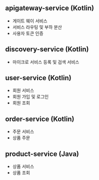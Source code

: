 ## apigateway-service (Kotlin)
- 게이트 웨이 서비스
- 서비스 라우팅 및 부하 분산
- 사용자 토큰 인증

## discovery-service (Kotlin)
- 마이크로 서비스 등록 및 검색 서비스

## user-service (Kotlin)
- 회원 서비스
- 회원 가입 및 로그인
- 회원 조회

## order-service (Kotlin)
- 주문 서비스
- 상품 주문

## product-service (Java)
- 상품 서비스
- 상품 조회
